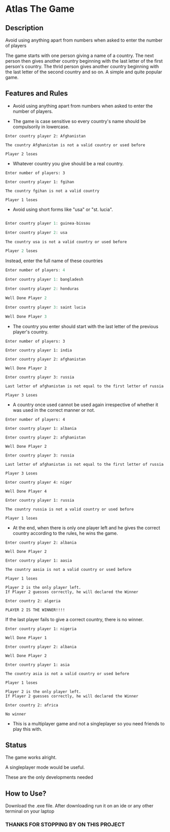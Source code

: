 # Atlas The Game

## Description

Avoid using anything apart from numbers when asked to enter the number of players 

The game starts with one person giving a name of a country. The next person then gives another country beginning with the last letter of the first person's country. 
The thrid person gives another country beginning with the last letter of the second country and so on. A simple and quite popular game.

## Features and Rules

- Avoid using anything apart from numbers when asked to enter the number of players. 

- The game is case sensitive so every country's name should be compulsorily in lowercase.
```
Enter country player 2: Afghanistan

The country Afghanistan is not a valid country or used before

Player 2 loses
```
- Whatever country you give should be a real country.
```
Enter number of players: 3

Enter country player 1: fgihan

The country fgihan is not a valid country

Player 1 loses
```

- Avoid using short forms like "usa" or "st. lucia".

```c

Enter country player 1: guinea-bissau

Enter country player 2: usa

The country usa is not a valid country or used before

Player 2 loses
```

Instead,  enter the full name of these countries

```c
Enter number of players: 4

Enter country player 1: bangladesh

Enter country player 2: honduras

Well Done Player 2

Enter country player 3: saint lucia

Well Done Player 3
```
- The country you enter should start with the last letter of the previous player's country.
```
Enter number of players: 3

Enter country player 1: india

Enter country player 2: afghanistan 

Well Done Player 2

Enter country player 3: russia

Last letter of afghanistan is not equal to the first letter of russia

Player 3 Loses
```
- A country once used cannot be used again irrespective of whether it was used in the correct manner or not.
```
Enter number of players: 4

Enter country player 1: albania

Enter country player 2: afghanistan

Well Done Player 2

Enter country player 3: russia

Last letter of afghanistan is not equal to the first letter of russia

Player 3 Loses

Enter country player 4: niger

Well Done Player 4

Enter country player 1: russia

The country russia is not a valid country or used before

Player 1 loses
```
- At the end, when there is only one player left and he gives the correct country according to the rules, he wins the game.
```
Enter country player 2: albania

Well Done Player 2

Enter country player 1: aasia      

The country aasia is not a valid country or used before

Player 1 loses

Player 2 is the only player left.
If Player 2 guesses correctly, he will declared the Winner

Enter country 2: algeria

PLAYER 2 IS THE WINNER!!!!
```
If the last player fails to give a correct country,  there is no winner.
```
Enter country player 1: nigeria

Well Done Player 1

Enter country player 2: albania

Well Done Player 2

Enter country player 1: asia

The country asia is not a valid country or used before

Player 1 loses

Player 2 is the only player left.
If Player 2 guesses correctly, he will declared the Winner

Enter country 2: africa

No winner
```
- This is a multiplayer game and not a singleplayer so you need friends to play this with.

## Status 
The game works alright. 

A singleplayer mode would be useful.  

These are the only developments needed

## How to Use?
Download the .exe file. After downloading run it on an ide or any other terminal on your laptop

### THANKS FOR STOPPING BY ON THIS PROJECT
